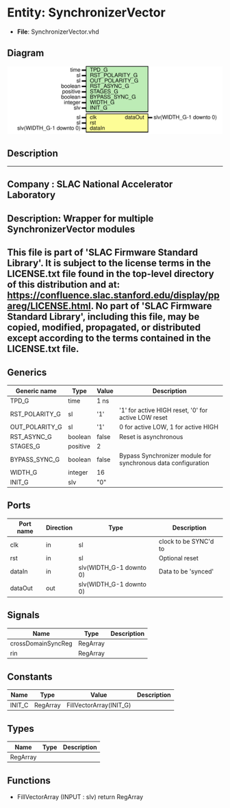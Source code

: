 # Entity: SynchronizerVector

- **File**: SynchronizerVector.vhd
## Diagram

![Diagram](SynchronizerVector.svg "Diagram")
## Description

-----------------------------------------------------------------------------
 Company    : SLAC National Accelerator Laboratory
-----------------------------------------------------------------------------
 Description: Wrapper for multiple SynchronizerVector modules
-----------------------------------------------------------------------------
 This file is part of 'SLAC Firmware Standard Library'.
 It is subject to the license terms in the LICENSE.txt file found in the
 top-level directory of this distribution and at:
    https://confluence.slac.stanford.edu/display/ppareg/LICENSE.html.
 No part of 'SLAC Firmware Standard Library', including this file,
 may be copied, modified, propagated, or distributed except according to
 the terms contained in the LICENSE.txt file.
-----------------------------------------------------------------------------
## Generics

| Generic name   | Type     | Value | Description                                                    |
| -------------- | -------- | ----- | -------------------------------------------------------------- |
| TPD_G          | time     | 1 ns  |                                                                |
| RST_POLARITY_G | sl       | '1'   |  '1' for active HIGH reset, '0' for active LOW reset           |
| OUT_POLARITY_G | sl       | '1'   |  0 for active LOW, 1 for active HIGH                           |
| RST_ASYNC_G    | boolean  | false |  Reset is asynchronous                                         |
| STAGES_G       | positive | 2     |                                                                |
| BYPASS_SYNC_G  | boolean  | false |  Bypass Synchronizer module for synchronous data configuration |
| WIDTH_G        | integer  | 16    |                                                                |
| INIT_G         | slv      | "0"   |                                                                |
## Ports

| Port name | Direction | Type                    | Description            |
| --------- | --------- | ----------------------- | ---------------------- |
| clk       | in        | sl                      |  clock to be SYNC'd to |
| rst       | in        | sl                      |  Optional reset        |
| dataIn    | in        | slv(WIDTH_G-1 downto 0) |  Data to be 'synced'   |
| dataOut   | out       | slv(WIDTH_G-1 downto 0) |                        |
## Signals

| Name               | Type     | Description |
| ------------------ | -------- | ----------- |
| crossDomainSyncReg | RegArray |             |
| rin                | RegArray |             |
## Constants

| Name   | Type     | Value                    | Description |
| ------ | -------- | ------------------------ | ----------- |
| INIT_C | RegArray |  FillVectorArray(INIT_G) |             |
## Types

| Name     | Type | Description |
| -------- | ---- | ----------- |
| RegArray |      |             |
## Functions
- FillVectorArray <font id="function_arguments">(INPUT : slv) </font> <font id="function_return">return RegArray </font>
